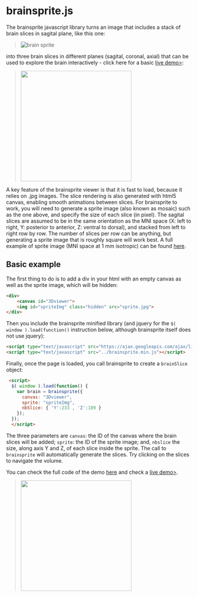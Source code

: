 # brainsprite.js

The brainsprite javascript library turns an image that includes a stack of brain slices in sagital plane, like this one:

>![brain sprite](https://github.com/SIMEXP/brainsprite.js/raw/master/examples/sprite_small.jpg "A sprite (or mosaic) of brain slices in sagital plane")

into three brain slices in different planes (sagital, coronal, axial) that can be used to explore the brain interactively  - click here for a basic [live demo>](http://simexp.github.io/brainsprite.js/examples/example_basic.html):

>[<img src="https://github.com/SIMEXP/brainsprite.js/raw/master/examples/brainSlices.png" width="300px" />](http://simexp.github.io/brainsprite.js/examples/example_basic.html)

A key feature of the brainsprite viewer is that it is fast to load, because it relies on .jpg images. The slice rendering is also generated with html5 canvas, enabling smooth animations between slices. For brainsprite to work, you will need to generate a sprite image (also known as mosaic) such as the one above, and specify the size of each slice (in pixel). The sagital slices are assumed to be in the same orientation as the MNI space (X: left to right, Y: posterior to anterior, Z: ventral to dorsal), and stacked from left to right row by row. The number of slices per row can be anything, but generating a sprite image that is roughly square will work best. A full example of sprite image (MNI space at 1 mm isotropic) can be found [here](https://github.com/SIMEXP/brainsprite.js/blob/master/examples/sprite.jpg).

## Basic example
The first thing to do is to add a div in your html with an empty canvas as well as the sprite image, which will be hidden:
```html
<div>
    <canvas id="3Dviewer"> 
    <img id="spriteImg" class="hidden" src="sprite.jpg"> 
</div>
```
Then you include the brainsprite minified library (and jquery for the `$( window ).load(function()` instruction below, although brainsprite itself does not use jquery):
```html
<script type="text/javascript" src="https://ajax.googleapis.com/ajax/libs/jquery/1.6.1/jquery.min.js"></script> 
<script type="text/javascript" src="../brainsprite.min.js"></script>       
```
Finally, once the page is loaded, you call brainsprite to create a `brainSlice` object:
```html
 <script> 
  $( window ).load(function() {
    var brain = brainsprite({
      canvas: "3Dviewer", 
      sprite: "spriteImg", 
      nbSlice: { 'Y':233 , 'Z':189 }
    });
  });
  </script>
  ```
The three parameters are `canvas`: the ID of the canvas where the brain slices will be added; `sprite`: the ID of the sprite image; and, `nbslice` the size, along axis Y and Z, of each slice inside the sprite. The call to `brainsprite` will automatically generate the slices. Try clicking on the slices to navigate the volume. 

You can check the full code of the demo [here](https://raw.githubusercontent.com/SIMEXP/brainsprite.js/master/examples/example_basic.html) and check a [live demo>](http://simexp.github.io/brainsprite.js/examples/example_basic.html).

>[<img src="https://github.com/SIMEXP/brainsprite.js/raw/master/examples/brainSlices.png" width="300px" />](http://simexp.github.io/brainsprite.js/examples/example_basic.html)

